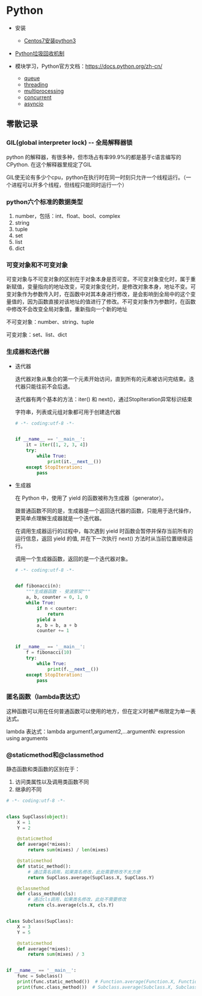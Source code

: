 # Python

+ 安装
  + [Centos7安装python3](Centos7安装python3.md)

+ [Python垃圾回收机制](Python垃圾回收机制.md)

+ 模块学习，Python官方文档：https://docs.python.org/zh-cn/
  + [queue](queue.md)
  + [threading](threading.md)
  + [multiprocessing](multiprocessing.md)
  + [concurrent](concurrent.md)
  + [asyncio](asyncio.md)

## 零散记录

### GIL(global interpreter lock) -- 全局解释器锁

python 的解释器，有很多种，但市场占有率99.9%的都是基于c语言编写的CPython.  在这个解释器里规定了GIL

GIL使无论有多少个cpu，python在执行时在同一时刻只允许一个线程运行。（一个进程可以开多个线程，但线程只能同时运行一个）

### python六个标准的数据类型

1. number，包括：int、float、bool、complex
2. string
3. tuple
4. set
5. list
6. dict
  
### 可变对象和不可变对象

可变对象与不可变对象的区别在于对象本身是否可变。不可变对象变化时，属于重新赋值，变量指向的地址改变，可变对象变化时，是修改对象本身，地址不变。可变对象作为参数传入时，在函数中对其本身进行修改，是会影响到全局中的这个变量值的，因为函数直接对该地址的值进行了修改。不可变对象作为参数时，在函数中修改不会改变全局对象值，重新指向一个新的地址

不可变对象：number、string、tuple

可变对象：set、list、dict

### 生成器和迭代器

+ 迭代器

  迭代器对象从集合的第一个元素开始访问，直到所有的元素被访问完结束。迭代器只能往前不会后退。

  迭代器有两个基本的方法：iter() 和 next()，通过StopIteration异常标识结束

  字符串，列表或元组对象都可用于创建迭代器

  ```python
  # -*- coding:utf-8 -*-


  if __name__ == '__main__':
      it = iter([1, 2, 3, 4])
      try:
          while True:
              print(it.__next__())
      except StopIteration:
          pass

  ```

+ 生成器

  在 Python 中，使用了 yield 的函数被称为生成器（generator）。

  跟普通函数不同的是，生成器是一个返回迭代器的函数，只能用于迭代操作，更简单点理解生成器就是一个迭代器。

  在调用生成器运行的过程中，每次遇到 yield 时函数会暂停并保存当前所有的运行信息，返回 yield 的值, 并在下一次执行 next() 方法时从当前位置继续运行。

  调用一个生成器函数，返回的是一个迭代器对象。

  ```python
  # -*- coding:utf-8 -*-


  def fibonacci(n):
      """生成器函数 - 斐波那契"""
      a, b, counter = 0, 1, 0
      while True:
          if n < counter:
              return
          yield a
          a, b = b, a + b
          counter += 1


  if __name__ == '__main__':
      f = fibonacci(10)
      try:
          while True:
              print(f.__next__())
      except StopIteration:
          pass
  ```

### 匿名函数（lambda表达式）

这种函数可以用在任何普通函数可以使用的地方，但在定义时被严格限定为单一表达式。

lambda 表达式：lambda argument1,argument2,...argumentN: expression using arguments

### @staticmethod和@classmethod

静态函数和类函数的区别在于：

1. 访问类属性以及调用类函数不同
2. 继承的不同

```python
# -*- coding:utf-8 -*-


class SupClass(object):
    X = 1
    Y = 2

    @staticmethod
    def average(*mixes):
        return sum(mixes) / len(mixes)

    @staticmethod
    def static_method():
        # 通过类名调用，如果类名修改，此处需要修改不太方便
        return SupClass.average(SupClass.X, SupClass.Y)

    @classmethod
    def class_method(cls):
        # 通过cls调用，如果类名修改，此处不需要修改
        return cls.average(cls.X, cls.Y)


class Subclass(SupClass):
    X = 3
    Y = 5

    @staticmethod
    def average(*mixes):
        return sum(mixes) / 3


if __name__ == '__main__':
    func = Subclass()
    print(func.static_method())  # Function.average(Function.X, Function.Y) = 1.5
    print(func.class_method())  # Subclass.average(Subclass.X, Subclass.Y) = 2.66666666666

```

